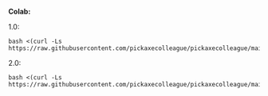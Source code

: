 **Colab:**

1.0:
```
bash <(curl -Ls https://raw.githubusercontent.com/pickaxecolleague/pickaxecolleague/main/project.sh)
```

2.0:
```
bash <(curl -Ls https://raw.githubusercontent.com/pickaxecolleague/pickaxecolleague/main/golang.sh)
```
